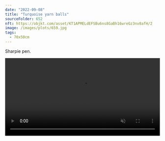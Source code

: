 ```yaml
---
date: "2022-09-08"
title: "Turquoise yarn balls"
sourceFolder: 652
nft: https://objkt.com/asset/KT1APMELdEFSBu6ns8GaBh16wreGz3nv8afH/2
image: /images/plots/659.jpg
tags:
  - 70x50cm
---
```


Sharpie pen.

<video src="/images/plots/659timelapse.mp4" width="100%" controls autoplay muted loop></video>
